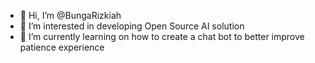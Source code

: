 - 👋 Hi, I’m @BungaRizkiah
- 👀 I’m interested in developing Open Source AI solution
- 🌱 I’m currently learning on how to create a chat bot to better improve patience experience

<!---
BungaRizkiah/BungaRizkiah is a ✨ special ✨ repository because its `README.md` (this file) appears on your GitHub profile.
You can click the Preview link to take a look at your changes.
--->
